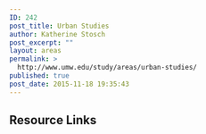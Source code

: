 ```yaml
---
ID: 242
post_title: Urban Studies
author: Katherine Stosch
post_excerpt: ""
layout: areas
permalink: >
  http://www.umw.edu/study/areas/urban-studies/
published: true
post_date: 2015-11-18 19:35:43
---
```


<!-- Types Custom Fields: -->

<!-- resource-links -->
<h2>Resource Links</h2>
<!-- End resource-links -->

<!-- End Types Custom Fields -->